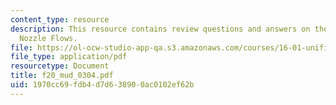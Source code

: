 ```yaml
---
content_type: resource
description: This resource contains review questions and answers on the topic of Laval
  Nozzle Flows.
file: https://ol-ocw-studio-app-qa.s3.amazonaws.com/courses/16-01-unified-engineering-i-ii-iii-iv-fall-2005-spring-2006/1970cc69fdb4d7d638900ac0102ef62b_f20_mud_0304.pdf
file_type: application/pdf
resourcetype: Document
title: f20_mud_0304.pdf
uid: 1970cc69-fdb4-d7d6-3890-0ac0102ef62b
---
```

